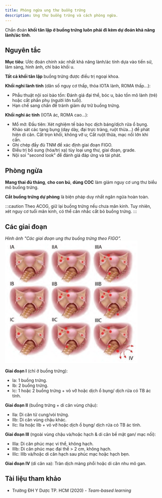 ```yaml
---
title: Phòng ngừa ung thư buồng trứng
description: Ung thư buồng trứng và cách phòng ngừa.
---
```


Chẩn đoán **khối tân lập ở buồng trứng luôn phải đi kèm dự đoán khả năng lành/ác tính**.

## Nguyên tắc

**Mục tiêu**: Ước đoán chính xác nhất khả năng lành/ác tính dựa vào tiền sử, lâm sàng, hình ảnh, chỉ báo khối u.

**Tất cả khối tân lập** buồng trứng được điều trị ngoại khoa.

**Khối nghi lành tính** (dân số nguy cơ thấp, thỏa IOTA lành, ROMA thấp...):

- Phẫu thuật nội soi bảo tồn: Đánh giá đại thể, bóc u, bảo tồn mô lành (trẻ) hoặc cắt phần phụ (người lớn tuổi).
- Hạn chế sang chấn để tránh giảm dự trữ buồng trứng.

**Khối nghi ác tính** (IOTA ác, ROMA cao...):

- Mổ mở: Đầu tiên: Xét nghiệm tế bào học dịch báng/dịch rửa ổ bụng. Khảo sát các tạng bụng (dạy dày, đại trực tràng, ruột thừa...) để phát hiện di căn. Cắt trọn khối, không vỡ u; Cắt ruột thừa, mạc nối lớn khi cần.
- Ghi chép đầy đủ TNM để xác định giai đoạn FIGO.
- Điều trị bổ sung (hóa/trị xạ) tùy loại ung thư, giai đoạn, grade.
- Nội soi "second look" để đánh giá đáp ứng và tái phát.

## Phòng ngừa

**Mang thai đủ tháng**, **cho con bú**, **dùng COC** làm giảm nguy cơ ung thư biểu mô buồng trứng.

**Cắt buồng trứng dự phòng** là biện pháp duy nhất ngăn ngừa hoàn toàn.

:::caution
Theo ACOG, giữ lại buồng trứng nếu chưa mãn kinh. Tuy nhiên, xét nguy cơ tuổi mãn kinh, có thể cân nhắc cắt bỏ buồng trứng.
:::

## Các giai đoạn

_Hình ảnh "Các giai đoạn ung thư buồng trứng theo FIGO"._
![Các giai đoạn ung thư buồng trứng theo FIGO](./_images/phong-ngua-ung-thu-buong-trung/giai-doan-ung-thu-buong-trung-theo-figo.png)

**Giai đoạn I** (chỉ ở buồng trứng):

- Ia: 1 buồng trứng.
- Ib: 2 buồng trứng.
- Ic: 1 hoặc 2 buồng trứng + vỏ vỡ hoặc dịch ổ bụng/ dịch rửa có TB ác tính.

**Giai đoạn II** (buồng trứng + di căn vùng chậu):

- IIa: Di căn tử cung/vòi trứng.
- IIb: Di căn vùng chậu khác.
- IIc: IIa hoặc IIb + vỏ vỡ hoặc dịch ổ bụng/ dịch rửa có TB ác tính.

**Giai đoạn III** (ngoài vùng chậu và/hoặc hạch & di căn bề mặt gan/ mạc nối):

- IIIa: Di căn phúc mạc vi thể, không hạch.
- IIIb: Di căn phúc mạc đại thể > 2 cm, không hạch.
- IIIc: IIIb và/hoặc di căn hạch sau phúc mạc hoặc hạch bẹn.

**Giai đoạn IV** (di căn xa): Tràn dịch màng phổi hoặc di căn nhu mô gan.

## Tài liệu tham khảo

- Trường ĐH Y Dược TP. HCM (2020) - _Team-based learning_
